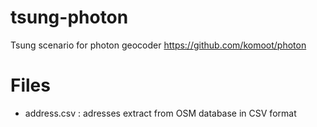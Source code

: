 tsung-photon
============

Tsung scenario for photon geocoder https://github.com/komoot/photon

Files
=====

* address.csv : adresses extract from OSM database in CSV format

